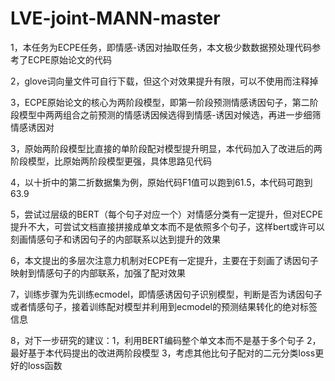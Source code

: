 # LVE-joint-MANN-master
1，本任务为ECPE任务，即情感-诱因对抽取任务，本文极少数数据预处理代码参考了ECPE原始论文的代码

2，glove词向量文件可自行下载，但这个对效果提升有限，可以不使用而注释掉

3，ECPE原始论文的核心为两阶段模型，即第一阶段预测情感诱因句子，第二阶段模型中两两组合之前预测的情感诱因候选得到情感-诱因对候选，再进一步细筛情感诱因对

3，原始两阶段模型比直接的单阶段配对模型提升明显，本代码加入了改进后的两阶段模型，比原始两阶段模型更强，具体思路见代码

4，以十折中的第二折数据集为例，原始代码F1值可以跑到61.5，本代码可跑到63.9

5，尝试过层级的BERT（每个句子对应一个）对情感分类有一定提升，但对ECPE提升不大，可尝试文档直接拼接成单文本而不是依照多个句子，这样bert或许可以刻画情感句子和诱因句子的内部联系以达到提升的效果

6，本文提出的多层次注意力机制对ECPE有一定提升，主要在于刻画了诱因句子映射到情感句子的内部联系，加强了配对效果

7，训练步骤为先训练ecmodel，即情感诱因句子识别模型，判断是否为诱因句子或者情感句子，接着训练配对模型并利用到ecmodel的预测结果转化的绝对标签信息

8，对下一步研究的建议：1，利用BERT编码整个单文本而不是基于多个句子 2，最好基于本代码提出的改进两阶段模型  3，考虑其他比句子配对的二元分类loss更好的loss函数
